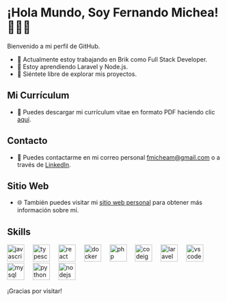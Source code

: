 # **¡Hola Mundo, Soy Fernando Michea! 👨🏻‍💻**

Bienvenido a mi perfil de GitHub.

- 🔭 Actualmente estoy trabajando en Brik como Full Stack Developer.
- 🌱 Estoy aprendiendo Laravel y Node.js.
- 🚀 Siéntete libre de explorar mis proyectos.

## Mi Currículum

- 📄 Puedes descargar mi currículum vitae en formato PDF haciendo clic [aquí](https://fernandomichea90.github.io/fernandomicheav1/assets/cv/Curriculum.pdf).

## Contacto

- 💬 Puedes contactarme en mi correo personal [fmicheam@gmail.com](mailto:fmicheam@gmail.com) o a través de [LinkedIn](https://www.linkedin.com/in/fernando-michea-7667a9140/).

## Sitio Web

- 🌐 También puedes visitar mi [sitio web personal](https://fernandomichea90.github.io/fernandomicheav1/) para obtener más información sobre mí.

## Skills

<div align="left">
  <img src="https://cdn.jsdelivr.net/gh/devicons/devicon/icons/javascript/javascript-original.svg" height="40" alt="javascript logo"  />
  <img width="12" />
  <img src="https://cdn.jsdelivr.net/gh/devicons/devicon/icons/typescript/typescript-original.svg" height="40" alt="typescript logo"  />
  <img width="12" />
  <img src="https://cdn.jsdelivr.net/gh/devicons/devicon/icons/react/react-original.svg" height="40" alt="react logo"  />
  <img width="12" />
  <img src="https://cdn.jsdelivr.net/gh/devicons/devicon/icons/docker/docker-original.svg" height="40" alt="docker logo"  />
  <img width="12" />
  <img src="https://cdn.jsdelivr.net/gh/devicons/devicon/icons/php/php-original.svg" height="40" alt="php logo"  />
  <img width="12" />
  <img src="https://cdn.jsdelivr.net/gh/devicons/devicon/icons/codeigniter/codeigniter-plain.svg" height="40" alt="codeigniter logo"  />
  <img width="12" />
  <img src="https://cdn.jsdelivr.net/gh/devicons/devicon/icons/laravel/laravel-plain.svg" height="40" alt="laravel logo"  />
  <img width="12" />
  <img src="https://cdn.jsdelivr.net/gh/devicons/devicon/icons/vscode/vscode-original.svg" height="40" alt="vscode logo"  />
  <img width="12" />
  <img src="https://cdn.jsdelivr.net/gh/devicons/devicon/icons/mysql/mysql-original.svg" height="40" alt="mysql logo"  />
  <img width="12" />
  <img src="https://cdn.jsdelivr.net/gh/devicons/devicon/icons/python/python-original.svg" height="40" alt="python logo"  />
  <img width="12" />
  <img src="https://cdn.jsdelivr.net/gh/devicons/devicon/icons/nodejs/nodejs-original.svg" height="40" alt="nodejs logo"  />
</div>

¡Gracias por visitar!

<!-- Here are some ideas to get you started:

- 🔭 I’m currently working on ...
- 🌱 I’m currently learning ...
- 👯 I’m looking to collaborate on ...
- 🤔 I’m looking for help with ...
- 💬 Ask me about ...
- 📫 How to reach me: ...
- 😄 Pronouns: ...
- ⚡ Fun fact: ...
  -->
